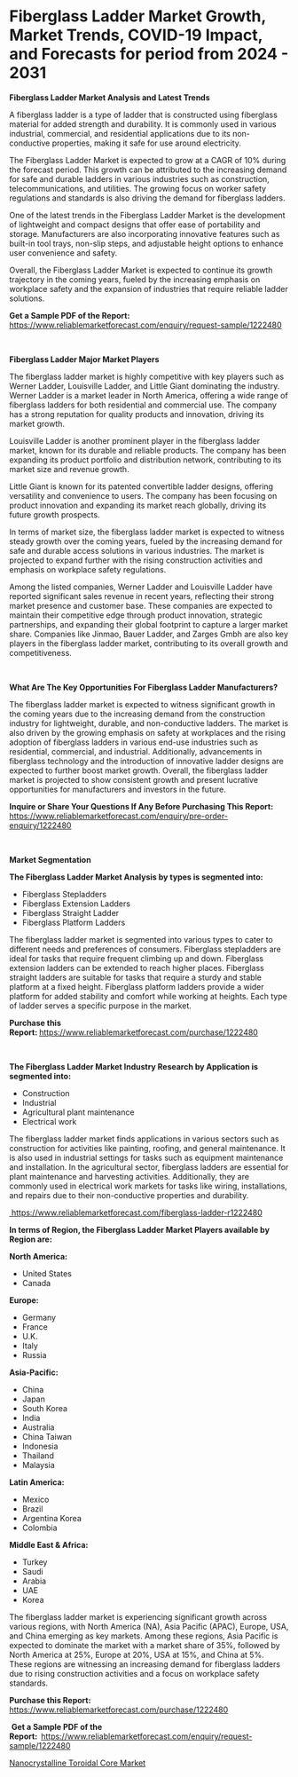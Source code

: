 <p><h1>Fiberglass Ladder Market Growth, Market Trends, COVID-19 Impact, and Forecasts for period from 2024 - 2031</h1></p><p><strong>Fiberglass Ladder Market Analysis and Latest Trends</strong></p>
<p><p>A fiberglass ladder is a type of ladder that is constructed using fiberglass material for added strength and durability. It is commonly used in various industrial, commercial, and residential applications due to its non-conductive properties, making it safe for use around electricity.</p><p>The Fiberglass Ladder Market is expected to grow at a CAGR of 10% during the forecast period. This growth can be attributed to the increasing demand for safe and durable ladders in various industries such as construction, telecommunications, and utilities. The growing focus on worker safety regulations and standards is also driving the demand for fiberglass ladders.</p><p>One of the latest trends in the Fiberglass Ladder Market is the development of lightweight and compact designs that offer ease of portability and storage. Manufacturers are also incorporating innovative features such as built-in tool trays, non-slip steps, and adjustable height options to enhance user convenience and safety.</p><p>Overall, the Fiberglass Ladder Market is expected to continue its growth trajectory in the coming years, fueled by the increasing emphasis on workplace safety and the expansion of industries that require reliable ladder solutions.</p></p>
<p><strong>Get a Sample PDF of the Report:&nbsp;</strong> <a href="https://www.reliablemarketforecast.com/enquiry/request-sample/1222480">https://www.reliablemarketforecast.com/enquiry/request-sample/1222480</a></p>
<p>&nbsp;</p>
<p><strong>Fiberglass Ladder Major Market Players</strong></p>
<p><p>The fiberglass ladder market is highly competitive with key players such as Werner Ladder, Louisville Ladder, and Little Giant dominating the industry. Werner Ladder is a market leader in North America, offering a wide range of fiberglass ladders for both residential and commercial use. The company has a strong reputation for quality products and innovation, driving its market growth.</p><p>Louisville Ladder is another prominent player in the fiberglass ladder market, known for its durable and reliable products. The company has been expanding its product portfolio and distribution network, contributing to its market size and revenue growth.</p><p>Little Giant is known for its patented convertible ladder designs, offering versatility and convenience to users. The company has been focusing on product innovation and expanding its market reach globally, driving its future growth prospects.</p><p>In terms of market size, the fiberglass ladder market is expected to witness steady growth over the coming years, fueled by the increasing demand for safe and durable access solutions in various industries. The market is projected to expand further with the rising construction activities and emphasis on workplace safety regulations.</p><p>Among the listed companies, Werner Ladder and Louisville Ladder have reported significant sales revenue in recent years, reflecting their strong market presence and customer base. These companies are expected to maintain their competitive edge through product innovation, strategic partnerships, and expanding their global footprint to capture a larger market share. Companies like Jinmao, Bauer Ladder, and Zarges Gmbh are also key players in the fiberglass ladder market, contributing to its overall growth and competitiveness.</p></p>
<p>&nbsp;</p>
<p><strong>What Are The Key Opportunities For Fiberglass Ladder Manufacturers?</strong></p>
<p><p>The fiberglass ladder market is expected to witness significant growth in the coming years due to the increasing demand from the construction industry for lightweight, durable, and non-conductive ladders. The market is also driven by the growing emphasis on safety at workplaces and the rising adoption of fiberglass ladders in various end-use industries such as residential, commercial, and industrial. Additionally, advancements in fiberglass technology and the introduction of innovative ladder designs are expected to further boost market growth. Overall, the fiberglass ladder market is projected to show consistent growth and present lucrative opportunities for manufacturers and investors in the future.</p></p>
<p><strong>Inquire or Share Your Questions If Any Before Purchasing This Report:</strong> <a href="https://www.reliablemarketforecast.com/enquiry/pre-order-enquiry/1222480">https://www.reliablemarketforecast.com/enquiry/pre-order-enquiry/1222480</a></p>
<p>&nbsp;</p>
<p><strong>Market Segmentation</strong></p>
<p><strong>The Fiberglass Ladder Market Analysis by types is segmented into:</strong></p>
<p><ul><li>Fiberglass Stepladders</li><li>Fiberglass Extension Ladders</li><li>Fiberglass Straight Ladder</li><li>Fiberglass Platform Ladders</li></ul></p>
<p><p>The fiberglass ladder market is segmented into various types to cater to different needs and preferences of consumers. Fiberglass stepladders are ideal for tasks that require frequent climbing up and down. Fiberglass extension ladders can be extended to reach higher places. Fiberglass straight ladders are suitable for tasks that require a sturdy and stable platform at a fixed height. Fiberglass platform ladders provide a wider platform for added stability and comfort while working at heights. Each type of ladder serves a specific purpose in the market.</p></p>
<p><strong>Purchase this Report:&nbsp;</strong><a href="https://www.reliablemarketforecast.com/purchase/1222480">https://www.reliablemarketforecast.com/purchase/1222480</a></p>
<p>&nbsp;</p>
<p><strong>The Fiberglass Ladder Market Industry Research by Application is segmented into:</strong></p>
<p><ul><li>Construction</li><li>Industrial</li><li>Agricultural plant maintenance</li><li>Electrical work</li></ul></p>
<p><p>The fiberglass ladder market finds applications in various sectors such as construction for activities like painting, roofing, and general maintenance. It is also used in industrial settings for tasks such as equipment maintenance and installation. In the agricultural sector, fiberglass ladders are essential for plant maintenance and harvesting activities. Additionally, they are commonly used in electrical work markets for tasks like wiring, installations, and repairs due to their non-conductive properties and durability.</p></p>
<p><a href="https://www.reliablemarketforecast.com/fiberglass-ladder-r1222480">&nbsp;https://www.reliablemarketforecast.com/fiberglass-ladder-r1222480</a></p>
<p><strong>In terms of Region, the Fiberglass Ladder Market Players available by Region are:</strong></p>
<p>
    <p> <strong> North America: </strong>
        <ul>
            <li>United States</li>
            <li>Canada</li>
        </ul>
        </p> 
    <p> <strong> Europe: </strong>
        <ul>
            <li>Germany</li>
            <li>France</li>
            <li>U.K.</li>
            <li>Italy</li>
            <li>Russia</li>
        </ul>
        </p> 
    <p> <strong> Asia-Pacific: </strong>
        <ul>
            <li>China</li>
            <li>Japan</li>
            <li>South Korea</li>
            <li>India</li>
            <li>Australia</li>
            <li>China Taiwan</li>
            <li>Indonesia</li>
            <li>Thailand</li>
            <li>Malaysia</li>
        </ul>
        </p> 
    <p> <strong> Latin America: </strong>
        <ul>
            <li>Mexico</li>
            <li>Brazil</li>
            <li>Argentina Korea</li>
            <li>Colombia</li>
        </ul>
        </p> 
    <p> <strong> Middle East & Africa: </strong>
        <ul>
            <li>Turkey</li>
            <li>Saudi</li>
            <li>Arabia</li>
            <li>UAE</li>
            <li>Korea</li>
        </ul>
    </p>
    </p>
<p><p>The fiberglass ladder market is experiencing significant growth across various regions, with North America (NA), Asia Pacific (APAC), Europe, USA, and China emerging as key markets. Among these regions, Asia Pacific is expected to dominate the market with a market share of 35%, followed by North America at 25%, Europe at 20%, USA at 15%, and China at 5%. These regions are witnessing an increasing demand for fiberglass ladders due to rising construction activities and a focus on workplace safety standards.</p></p>
<p><strong>Purchase this Report: </strong><a href="https://www.reliablemarketforecast.com/purchase/1222480">https://www.reliablemarketforecast.com/purchase/1222480</a></p>
<p>&nbsp;<strong>Get a Sample PDF of the Report:&nbsp;&nbsp;</strong><a href="https://www.reliablemarketforecast.com/enquiry/request-sample/1222480">https://www.reliablemarketforecast.com/enquiry/request-sample/1222480</a></p>
<p><strong></strong></p>
<p><p><a href="https://github.com/ValentineMike02/Market-Research-Report-List-1/blob/main/nanocrystalline-toroidal-core-market.md">Nanocrystalline Toroidal Core Market</a></p></p>